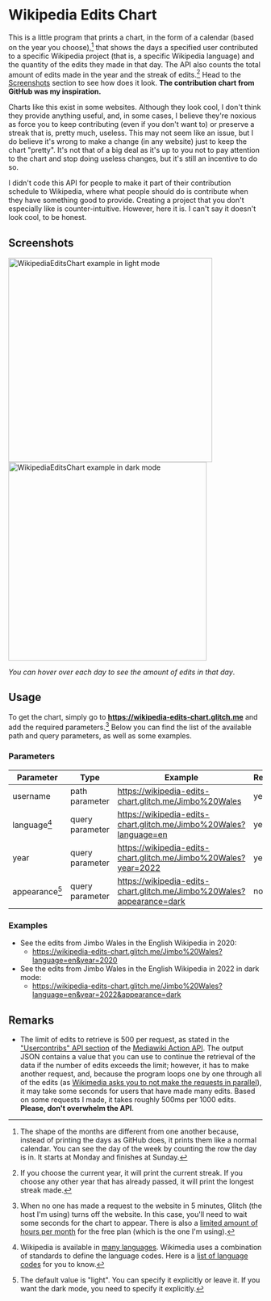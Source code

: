 # Wikipedia Edits Chart

This is a little program that prints a chart, in the form of a calendar (based
on the year you choose),[^1] that shows the days a specified user contributed to a
specific Wikipedia project (that is, a specific Wikipedia language) and the
quantity of the edits they made in that day. The API also counts the total
amount of edits made in the year and the streak of edits.[^2] Head to the
[Screenshots](#screenshots) section to see how does it look. **The contribution
chart from GitHub was my inspiration.**

Charts like this exist in some websites. Although they look cool, I don't think
they provide anything useful, and, in some cases, I believe they're noxious as
force you to keep contributing (even if you don't want to) or preserve a streak
that is, pretty much, useless. This may not seem like an issue, but I do believe
it's wrong to make a change (in any website) just to keep the chart "pretty".
It's not that of a big deal as it's up to you not to pay attention to the chart
and stop doing useless changes, but it's still an incentive to do so.

I didn't code this API for people to make it part of their contribution schedule
to Wikipedia, where what people should do is contribute when they have something
good to provide. Creating a project that you don't especially like is counter-intuitive.
However, here it is. I can't say it doesn't look cool, to be honest.

## Screenshots

<a href="https://wikipedia-edits-chart.glitch.me/Jimbo%20Wales?language=en&year=2021"><img alt="WikipediaEditsChart example in light mode" src="https://user-images.githubusercontent.com/37962411/197352254-ced67731-235d-4a14-9bbc-97e0f85f6774.png" title="In light mode" height="404"/></a>
<a href="https://wikipedia-edits-chart.glitch.me/Jimbo%20Wales?language=en&year=2022&appearance=dark"><img alt="WikipediaEditsChart example in dark mode" src="https://user-images.githubusercontent.com/37962411/197353347-404a9148-8ac0-452c-8276-e14cc5109f38.png" title="In dark mode" height="393"/></a>

*You can hover over each day to see the amount of edits in that day*.

## Usage

To get the chart, simply go to **https://wikipedia-edits-chart.glitch.me** and
add the required parameters.[^3] Below you can find the list of the available path
and query parameters, as well as some examples.

### Parameters

| Parameter      | Type            | Example                                                               | Required |
| ----------     | --------------- | --------------------------------------------------------------------- | -------- |
| username       | path parameter  | https://wikipedia-edits-chart.glitch.me/Jimbo%20Wales                 | yes      |
| language[^4]   | query parameter | https://wikipedia-edits-chart.glitch.me/Jimbo%20Wales?language=en     | yes      |
| year           | query parameter | https://wikipedia-edits-chart.glitch.me/Jimbo%20Wales?year=2022       | yes      |
| appearance[^5] | query parameter | https://wikipedia-edits-chart.glitch.me/Jimbo%20Wales?appearance=dark | no       |

### Examples

- See the edits from Jimbo Wales in the English Wikipedia in 2020:
    - https://wikipedia-edits-chart.glitch.me/Jimbo%20Wales?language=en&year=2020
- See the edits from Jimbo Wales in the English Wikipedia in 2022 in dark mode:
    - https://wikipedia-edits-chart.glitch.me/Jimbo%20Wales?language=en&year=2022&appearance=dark

## Remarks

- The limit of edits to retrieve is 500 per request, as stated in the
["Usercontribs" API section](https://www.mediawiki.org/wiki/API:Usercontribs) of
the [Mediawiki Action API](https://www.mediawiki.org/wiki/API:Main_page).
The output JSON contains a value that you can use to continue the retrieval of
the data if the number of edits exceeds the limit; however, it has to make another
request, and, because the program loops one by one through all of the edits
(as [Wikimedia asks you to not make the requests in parallel](https://www.mediawiki.org/wiki/API:Etiquette)),
it may take some seconds for users that have made many edits. Based on some
requests I made, it takes roughly 500ms per 1000 edits. **Please, don't overwhelm
the API**.

[^1]: The shape of the months are different from one another because, instead of
printing the days as GitHub does, it prints them like a normal calendar. You can
see the day of the week by counting the row the day is in. It starts at Monday and
finishes at Sunday.
[^2]: If you choose the current year, it will print the current streak. If you
choose any other year that has already passed, it will print the longest streak
made.
[^3]: When no one has made a request to the website in 5 minutes, Glitch (the host
I'm using) turns off the website. In this case, you'll need to wait some seconds for
the chart to appear. There is also a [limited amount of hours per month](https://help.glitch.com/kb/article/17-technical-restrictions/)
for the free plan (which is the one I'm using).
[^4]: Wikipedia is available in [many languages](https://meta.wikimedia.org/wiki/List_of_Wikipedias).
Wikimedia uses a combination of standards to define the language codes. Here is a
[list of language codes](https://en.wikipedia.org/wiki/List_of_ISO_639-1_codes) for you to know.
[^5]: The default value is "light". You can specify it explicitly or leave it. If
you want the dark mode, you need to specify it explicitly.
